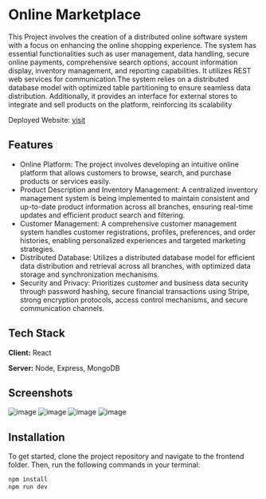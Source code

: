 
# Online Marketplace

This Project involves the creation of a distributed online software system with a focus on enhancing the online shopping experience. The system has essential functionalities such as user management, data handling, secure online payments, comprehensive search options, account information display, inventory management, and reporting capabilities. It utilizes REST web services for communication.The system relies on a distributed database model with optimized table partitioning to ensure seamless data distribution. Additionally, it provides an interface for external stores to integrate and sell products on the platform, reinforcing its scalability

Deployed Website: [visit]([http://localhost:5173/](https://e-commerce-distributed.netlify.app/))

## Features

- Online Platform: The project involves developing an intuitive online platform that allows customers to browse, search, and purchase products or services easily.
- Product Description and Inventory Management: A centralized inventory management system is being implemented to maintain consistent and up-to-date product information across all branches, ensuring real-time updates and efficient product search and filtering.
- Customer Management: A comprehensive customer management system handles customer registrations, profiles, preferences, and order histories, enabling personalized experiences and targeted marketing strategies.
- Distributed Database: Utilizes a distributed database model for efficient data distribution and retrieval across all branches, with optimized data storage and synchronization mechanisms.
- Security and Privacy: Prioritizes customer and business data security through password hashing, secure financial transactions using Stripe, strong encryption protocols, access control mechanisms, and secure communication channels.


## Tech Stack

**Client:** React

**Server:** Node, Express, MongoDB


## Screenshots

![image](https://github.com/mostafa1207/Distributed-System-Project/assets/73443649/7edc7ef6-0b1f-4f3e-adc5-1103720fabb6)
![image](https://github.com/mostafa1207/Distributed-System-Project/assets/73443649/9ed1978e-8efc-40b2-8a27-52ebf3b6ace8)
![image](https://github.com/mostafa1207/Distributed-System-Project/assets/73443649/a302f69f-a10c-49a2-9639-aa4e9c2d5ea3)
![image](https://github.com/mostafa1207/Distributed-System-Project/assets/73443649/8c7dc3a4-a4ee-4691-833f-630f2c9c2cb9)
## Installation

To get started, clone the project repository and navigate to the frontend folder. Then, run the following commands in your terminal:

```bash
npm install
npm run dev

